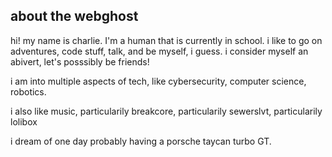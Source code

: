 ## about the webghost

hi! my name is charlie. I'm a human that is currently in school. i like to go on adventures, code stuff, talk, and be myself, i guess. i consider myself an abivert, let's posssibly be friends!

i am into multiple aspects of tech, like cybersecurity, computer science, robotics.

i also like music, particularily breakcore, particularily sewerslvt, particularily lolibox

i dream of one day probably having a porsche taycan turbo GT.
